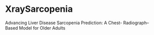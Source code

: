 # XraySarcopenia
Advancing Liver Disease Sarcopenia Prediction: A Chest- Radiograph–Based Model for Older Adults
